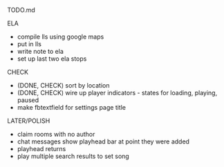 TODO.md

ELA
- compile lls using google maps
- put in lls
- write note to ela
- set up last two ela stops



CHECK
- (DONE, CHECK) sort by location
- (DONE, CHECK) wire up player indicators - states for loading, playing, paused
- make fbtextfield for settings page title





LATER/POLISH
- claim rooms with no author
- chat messages show playhead bar at point they were added
- playhead returns
- play multiple search results to set song
